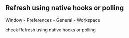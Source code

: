 ## Refresh using native hooks or polling

Window - Preferences - General - Workspace

check Refresh using native hooks or polling